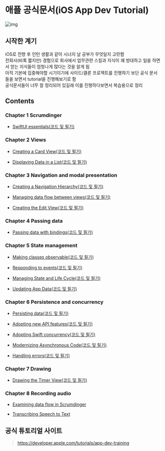 # 애플 공식문서(iOS App Dev Tutorial)

![img](https://docs-assets.developer.apple.com/published/19071396f55a0ba79ce4c5ede53e396c/SUI_volume@2x.png)
<br/>

## 시작한 계기

iOS로 전향 후 인턴 생활과 같이 시너지 날 공부가 무엇일지 고민함
<br/>
전회사(비록 짧지만) 경험으로 회사에서 업무관련 스킬과 지식이 꽤 방대하고 일을 하면서 얻는 지식들이 엄청나게 많다는 것을 알게 됨
<br/>
아직 기본에 집중해야할 시기이기에 사이드/클론 프로젝트를 진행하기 보단 공식 문서들을 보면서 tutorial을 진행해보기로 함
<br/>
공식문서들이 너무 잘 정리되어 있길래 이를 진행하다보면서 복습용으로 정리
<br/>

## Contents

### Chapter 1 Scrumdinger

- [SwiftUI essentials(코드 및 필기)](https://github.com/BOLTB0X/SwiftUI/tree/main/iOS%20App%20Dev%20Tutorials/Chapter%201%20SwiftUI%20essentials)
  <br/>

### Chapter 2 Views

- [Creating a Card View(코드 및 필기)](https://github.com/BOLTB0X/SwiftUI/tree/main/iOS%20App%20Dev%20Tutorials/Chapter%202%20Views/01_Creating%20a%20card%20view)
  <br/>

- [Displaying Data in a List(코드 및 필기)](https://github.com/BOLTB0X/SwiftUI/tree/main/iOS%20App%20Dev%20Tutorials/Chapter%202%20Views/02_Displaying%20data%20in%20a%20list)
  <br/>

### Chapter 3 Navigation and modal presentation

- [Creating a Navigation Hierarchy(코드 및 필기)](https://github.com/BOLTB0X/SwiftUI/tree/main/iOS%20App%20Dev%20Tutorials/Chapter%203%20Navigation%20and%20modal%20presentation/01_Creating%20a%20navigation%20hierarchy)
  <br/>

- [Managing data flow between views(코드 및 필기)](https://github.com/BOLTB0X/SwiftUI/tree/main/iOS%20App%20Dev%20Tutorials/Chapter%203%20Navigation%20and%20modal%20presentation/02_Managing%20data%20flow%20between%20views)
  <br/>

- [Creating the Edit View(코드 및 필기)](https://github.com/BOLTB0X/SwiftUI/tree/main/iOS%20App%20Dev%20Tutorials/Chapter%203%20Navigation%20and%20modal%20presentation/03_CreatingTheEditView)
  <br/>

### Chapter 4 Passing data

- [Passing data with bindings(코드 및 필기)](https://github.com/BOLTB0X/SwiftUI/tree/main/iOS%20App%20Dev%20Tutorials/Chapter%204%20Passing%20data/Passing%20data%20with%20bindings)
  <br/>

### Chapter 5 State management

- [Making classes observable(코드 및 필기)](https://github.com/BOLTB0X/SwiftUI/tree/main/iOS%20App%20Dev%20Tutorials/Chapter%205%20State%20management/01_%20Making%20classes%20observable)
  <br/>

- [Responding to events(코드 및 필기)](https://github.com/BOLTB0X/SwiftUI/tree/main/iOS%20App%20Dev%20Tutorials/Chapter%205%20State%20management/02_Responding%20to%20events)
  <br/>

- [Managing State and Life Cycle(코드 및 필기)](https://github.com/BOLTB0X/SwiftUI/tree/main/iOS%20App%20Dev%20Tutorials/Chapter%205%20State%20management/03_Managing%20state%20and%20life%20cycle)
  <br/>

- [Updating App Data(코드 및 필기)](https://github.com/BOLTB0X/SwiftUI/tree/main/iOS%20App%20Dev%20Tutorials/Chapter%205%20State%20management/04_UpdatingAppData)
  <br/>

### Chapter 6 Persistence and concurrency

- [Persisting data(코드 및 필기)](https://github.com/BOLTB0X/SwiftUI/tree/main/iOS%20App%20Dev%20Tutorials/Chapter%206%20Persistence%20and%20concurrency/01_Persisting%20data)
  <br/>

- [Adopting new API features(코드 및 필기)](https://github.com/BOLTB0X/SwiftUI/tree/main/iOS%20App%20Dev%20Tutorials/Chapter%206%20Persistence%20and%20concurrency/02_Adopting%20new%20API%20features)
  <br/>

- [Adopting Swift concurrency(코드 및 필기)](https://github.com/BOLTB0X/SwiftUI/tree/main/iOS%20App%20Dev%20Tutorials/Chapter%206%20Persistence%20and%20concurrency/03_Adopting%20Swift%20concurrency)
  <br/>

- [Modernizing Asynchronous Code(코드 및 필기)](https://github.com/BOLTB0X/SwiftUI/tree/main/iOS%20App%20Dev%20Tutorials/Chapter%206%20Persistence%20and%20concurrency/04_Modernizing%20asynchronous%20code)
  <br/>

- [Handling errors(코드 및 필기)](https://github.com/BOLTB0X/SwiftUI/tree/main/iOS%20App%20Dev%20Tutorials/Chapter%206%20Persistence%20and%20concurrency/05_Handling%20errors)
  <br/>

### Chapter 7 Drawing

- [Drawing the Timer View(코드 및 필기)](https://github.com/BOLTB0X/SwiftUI/tree/main/iOS%20App%20Dev%20Tutorials/Chapter%207%20Drawing)
  <br/>

### Chapter 8 Recording audio

- [Examining data flow in Scrumdinger](https://github.com/BOLTB0X/SwiftUI/tree/main/iOS%20App%20Dev%20Tutorials/Chapter%208%20Recording%20audio/01_Examining%20data%20flow%20in%20Scrumdinger)
  <br/>

- [Transcribing Speech to Text](https://github.com/BOLTB0X/SwiftUI/tree/main/iOS%20App%20Dev%20Tutorials/Chapter%208%20Recording%20audio/02_Transcribing%20speech%20to%20text)
  <br/>

## 공식 튜토리얼 사이트

> https://developer.apple.com/tutorials/app-dev-training
